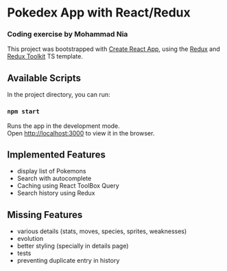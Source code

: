 # Pokedex App with React/Redux 
### Coding exercise by Mohammad Nia

This project was bootstrapped with [Create React App](https://github.com/facebook/create-react-app), using the [Redux](https://redux.js.org/) and [Redux Toolkit](https://redux-toolkit.js.org/) TS template.

## Available Scripts

In the project directory, you can run:

### `npm start`

Runs the app in the development mode.\
Open [http://localhost:3000](http://localhost:3000) to view it in the browser.

## Implemented Features
* display list of Pokemons
* Search with autocomplete
* Caching using React ToolBox Query
* Search history using Redux

## Missing Features
* various details (stats, moves, species, sprites, weaknesses)
* evolution
* better styling (specially in details page)
* tests
* preventing duplicate entry in history

